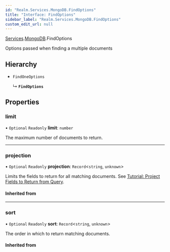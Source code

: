 ```yaml
---
id: "Realm.Services.MongoDB.FindOptions"
title: "Interface: FindOptions"
sidebar_label: "Realm.Services.MongoDB.FindOptions"
custom_edit_url: null
---
```


[Services](../namespaces/Realm.Services).[MongoDB](../namespaces/Realm.Services.MongoDB).FindOptions

Options passed when finding a multiple documents

## Hierarchy

- `FindOneOptions`

  ↳ **`FindOptions`**

## Properties

### limit

• `Optional` `Readonly` **limit**: `number`

The maximum number of documents to return.

___

### projection

• `Optional` `Readonly` **projection**: `Record`<`string`, `unknown`\>

Limits the fields to return for all matching documents.
See [Tutorial: Project Fields to Return from Query](https://docs.mongodb.com/manual/tutorial/project-fields-from-query-results/).

#### Inherited from

___

### sort

• `Optional` `Readonly` **sort**: `Record`<`string`, `unknown`\>

The order in which to return matching documents.

#### Inherited from
